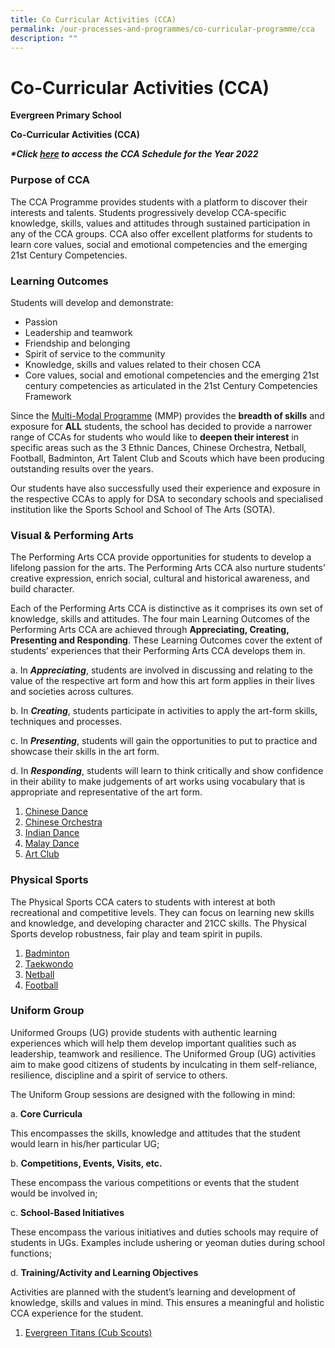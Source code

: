 ```yaml
---
title: Co Curricular Activities (CCA)
permalink: /our-processes-and-programmes/co-curricular-programme/cca
description: ""
---
```

# **Co-Curricular Activities (CCA)**

**Evergreen Primary School**

**Co-Curricular Activities (CCA)**
  

**_\*Click [here](https://docs.google.com/document/d/19yQQeYbcNUBPsW_j2nrgEeGdv8sUMdf_e79um_QsFDM/edit) to access the CCA Schedule for the Year 2022_**


### Purpose of CCA

The CCA Programme provides students with a platform to discover their interests and talents. Students progressively develop CCA-specific knowledge, skills, values and attitudes through sustained participation in any of the CCA groups. CCA also offer excellent platforms for students to learn core values, social and emotional competencies and the emerging 21st Century Competencies.

### Learning Outcomes

Students will develop and demonstrate:

* Passion
* Leadership and teamwork
* Friendship and belonging
* Spirit of service to the community
* Knowledge, skills and values related to their chosen CCA
* Core values, social and emotional competencies and the emerging 21st century competencies as articulated in the 21st Century Competencies Framework

Since the [Multi-Modal Programme](/our-processes-and-programmes/co-curricular-programme/mmp) (MMP) provides the **breadth of skills** and exposure for **ALL** students, the school has decided to provide a narrower range of CCAs for students who would like to **deepen their interest** in specific areas such as the 3 Ethnic Dances, Chinese Orchestra, Netball, Football, Badminton, Art Talent Club and Scouts which have been producing outstanding results over the years.

Our students have also successfully used their experience and exposure in the respective CCAs to apply for DSA to secondary schools and specialised institution like the Sports School and School of The Arts (SOTA).

### **Visual & Performing Arts**

The Performing Arts CCA provide opportunities for students to develop a lifelong passion for the arts. The Performing Arts CCA also nurture students’ creative expression, enrich social, cultural and historical awareness, and build character.

Each of the Performing Arts CCA is distinctive as it comprises its own set of knowledge, skills and attitudes. The four main Learning Outcomes of the Performing Arts CCA are achieved through **Appreciating, Creating, Presenting and Responding**. These Learning Outcomes cover the extent of students’ experiences that their Performing Arts CCA develops them in.

a. In **_Appreciating_**, students are involved in discussing and relating to the value of the respective art form and how this art form applies in their lives and societies across cultures.

b. In **_Creating_**, students participate in activities to apply the art-form skills, techniques and processes.

c. In **_Presenting_**, students will gain the opportunities to put to practice and showcase their skills in the art form.

d. In **_Responding_**, students will learn to think critically and show confidence in their ability to make judgements of art works using vocabulary that is appropriate and representative of the art form.

1. [Chinese Dance](https://staging.d203o7eew4if9d.amplifyapp.com/our-processes-and-programmes/co-curricular-programme/cca/aesthetics/chinese-dance)
2. [Chinese Orchestra](https://staging.d203o7eew4if9d.amplifyapp.com/our-processes-and-programmes/co-curricular-programme/cca/aesthetics/chinese-orchestra)
3. [Indian Dance](https://staging.d203o7eew4if9d.amplifyapp.com/our-processes-and-programmes/co-curricular-programme/cca/aesthetics/indian-dance)
4. [Malay Dance](https://staging.d203o7eew4if9d.amplifyapp.com/our-processes-and-programmes/co-curricular-programme/cca/aesthetics/malay-dance)
5. [Art Club](https://staging.d203o7eew4if9d.amplifyapp.com/our-processes-and-programmes/co-curricular-programme/cca/aesthetics/art-club)

### **Physical Sports**

The Physical Sports CCA caters to students with interest at both recreational and competitive levels. They can focus on learning new skills and knowledge, and developing character and 21CC skills. The Physical Sports develop robustness, fair play and team spirit in pupils.

1. [Badminton](https://staging.d203o7eew4if9d.amplifyapp.com/our-processes-and-programmes/co-curricular-programme/cca/sports-n-games/badminton)
2. [Taekwondo](https://staging.d203o7eew4if9d.amplifyapp.com/our-processes-and-programmes/co-curricular-programme/cca/sports-n-games/taekwondo)
3. [Netball](https://staging.d203o7eew4if9d.amplifyapp.com/our-processes-and-programmes/co-curricular-programme/cca/sports-n-games/netball)
4. [Football](https://staging.d203o7eew4if9d.amplifyapp.com/our-processes-and-programmes/co-curricular-programme/cca/sports-n-games/football)


### **Uniform Group**  

Uniformed Groups (UG) provide students with authentic learning experiences which will help them develop important qualities such as leadership, teamwork and resilience. The Uniformed Group (UG) activities aim to make good citizens of students by inculcating in them self-reliance, resilience, discipline and a spirit of service to others.

The Uniform Group sessions are designed with the following in mind:

a. **Core Curricula**

This encompasses the skills, knowledge and attitudes that the student would learn in his/her particular UG;

b. **Competitions, Events, Visits, etc.**

These encompass the various competitions or events that the student would be involved in;

c. **School-Based Initiatives**

These encompass the various initiatives and duties schools may require of students in UGs. Examples include ushering or yeoman duties during school functions;

d. **Training/Activity and Learning Objectives**

Activities are planned with the student’s learning and development of knowledge, skills and values in mind. This ensures a meaningful and holistic CCA experience for the student.

1. [Evergreen Titans (Cub Scouts)](https://staging.d203o7eew4if9d.amplifyapp.com/our-processes-and-programmes/co-curricular-programme/cca/uniform-groups/evergreen-titans-cub-scouts)